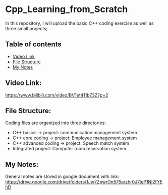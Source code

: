 # Cpp_Learning_from_Scratch

In this repository, I will upload the basic C++ coding exercise as well as three small projects;

## Table of contents
* [Video Link](#video-link)
* [File Structure](#file-structure)
* [My Notes](#my-note)

## Video Link:
https://www.bilibili.com/video/BV1et411b73Z?p=2

## File Structure:
Coding files are organized into three directories:
* C++ basics -> project: communication management system
* C++ core coding -> project: Employee management system
* C++ advanced coding -> project: Speech match system
* Integrated project: Computer room reservation system

## My Notes:
General notes are stored in google document with link: https://drive.google.com/drive/folders/1Jw7ZpwrOn575arzhr0J7ieP1Nj2fYEhD

